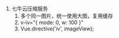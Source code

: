 1. 七牛云压缩服务
   1. 多个同一图片，统一使用大图，复用缓存
   2. v-iv="{ mode: 0, w: 100 }"
   3. Vue.directive('iv', imageView);
